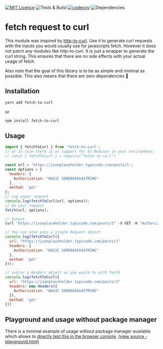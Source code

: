 [![MIT Licence](https://badges.frapsoft.com/os/mit/mit.svg?v=103)](https://opensource.org/licenses/mit-license.php)
![Tests & Build](https://github.com/leoek/fetch-to-curl/workflows/Test%20&%20Build/badge.svg)
[![codecov](https://codecov.io/gh/leoek/fetch-to-curl/branch/master/graph/badge.svg?token=K9L7Q3K1CL)](https://codecov.io/gh/leoek/fetch-to-curl)
![Dependencies](https://img.shields.io/badge/Dependencies-%200%20-44be16)
<!-- ![Dependencies - David](https://david-dm.org/leoek/fetch-to-curl.svg)-->


# fetch request to curl

This module was inspired by [http-to-curl](https://github.com/drgx/http-to-curl). Use it to generate curl requests with the inputs you would usually use for javascripts fetch. However it does not patch any modules like http-to-curl. It is just a wrapper to generate the curl string. This ensures that there are no side effects with your actual usage of fetch.

Also note that the goal of this library is to be as simple and minimal as possible. This also means that there are zero dependencies :tada:

## Installation

```sh
yarn add fetch-to-curl
```

or

```sh
npm install fetch-to-curl
```

## Usage

```js
import { fetchToCurl } from 'fetch-to-curl';
// or In case there is no support for Es Modules in your environment:
// const { fetchToCurl } = require("fetch-to-curl")

const url = 'https://jsonplaceholder.typicode.com/posts/1';
const options = {
  headers: {
    Authorization: "BASIC SOMEBASE64STRING"
  },
  method: 'get'
};
// Log yopur request
console.log(fetchToCurl(url, options));
// Do your request
fetch(url, options);

// Output
curl "https://jsonplaceholder.typicode.com/posts/1" -X GET -H "Authorization: BASIC SOMEBASE64STRING"

// You can also pass a single Request object 
console.log(fetchToCurl({
  url: "https://jsonplaceholder.typicode.com/posts/1"
  headers: {
    Authorization: "BASIC SOMEBASE64STRING"
  },
  method: 'get'
}));

// and/or a Headers object as you would to with fetch
console.log(fetchToCurl({
  url: "https://jsonplaceholder.typicode.com/posts/1"
  headers: new Headers({
    Authorization: "BASIC SOMEBASE64STRING"
  }),
  method: 'get'
}))

```

## Playground and usage without package manager

There is a minimal example of usage without package manager available which allows to [directly test this in the browser console](https://leoek.github.io/fetch-to-curl/playground.html). [(view source - playground.html)](https://github.com/leoek/fetch-to-curl/blob/master/playground.html)
